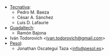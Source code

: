 - [Tecnativa](https://www.tecnativa.com):
  - Pedro M. Baeza
  - César A. Sánchez
  - Luis D. Lafaurie
- [Guadaltech](https://www.guadaltech.es):
  - Ramón Bajona
- Iván Todorovich \<<ivan.todorovich@gmail.com>\>
- [Pesol](https://www.pesol.es):
  - Jonathan Oscategui Taza \<<info@pesol.es>\>
